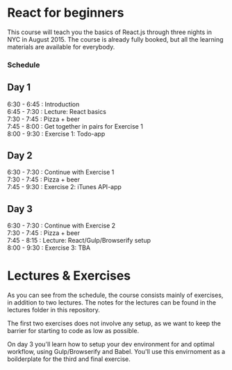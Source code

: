 # React for beginners

This course will teach you the basics of React.js through three nights in NYC in August 2015. The course is already fully booked, but all the learning materials are available for everybody.

### Schedule

## Day 1

6:30 - 6:45 : Introduction   
6:45 - 7:30 : Lecture: React basics  
7:30 - 7:45 : Pizza + beer  
7:45 - 8:00 : Get together in pairs for Exercise 1  
8:00 - 9:30 : Exercise 1: Todo-app  


## Day 2

6:30 - 7:30 : Continue with Exercise 1  
7:30 - 7:45 : Pizza + beer  
7:45 - 9:30 : Exercise 2: iTunes API-app


## Day 3

6:30 - 7:30 : Continue with Exercise 2    
7:30 - 7:45 : Pizza + beer  
7:45 - 8:15 : Lecture: React/Gulp/Browserify setup  
8:00 - 9:30 : Exercise 3: TBA  

# Lectures & Exercises

As you can see from the schedule, the course consists mainly of exercises, in addition to two lectures. The notes for the lectures can be found in the lectures folder in this repository.  

The first two exercises does not involve any setup, as we want to keep the barrier for starting to code as low as possible.  

On day 3 you'll learn how to setup your dev environment for and optimal workflow, using Gulp/Browserify and Babel. You'll use this envirnoment as a boilderplate for the third and final exercise.


